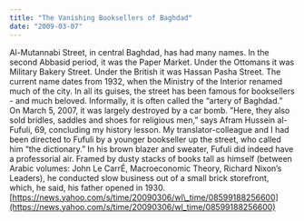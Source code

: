 ```yaml
---
title: "The Vanishing Booksellers of Baghdad"
date: "2009-03-07"
---
```


Al-Mutannabi Street, in central Baghdad, has had many names. In the second Abbasid period, it was the Paper Market. Under the Ottomans it was Military Bakery Street. Under the British it was Hassan Pasha Street. The current name dates from 1932, when the Ministry of the Interior renamed much of the city. In all its guises, the street has been famous for booksellers - and much beloved. Informally, it is often called the “artery of Baghdad.” On March 5, 2007, it was largely destroyed by a car bomb. ”Here, they also sold bridles, saddles and shoes for religious men,” says Afram Hussein al-Fufuli, 69, concluding my history lesson. My translator-colleague and I had been directed to Fufuli by a younger bookseller up the street, who called him “the dictionary.” In his brown blazer and sweater, Fufuli did indeed have a professorial air. Framed by dusty stacks of books tall as himself (between Arabic volumes: John Le CarrÉ, Macroeconomic Theory, Richard Nixon’s Leaders), he conducted slow business out of a small brick storefront, which, he said, his father opened in 1930. [https://news.yahoo.com/s/time/20090306/wl\_time/08599188256600](https://news.yahoo.com/s/time/20090306/wl_time/08599188256600)
